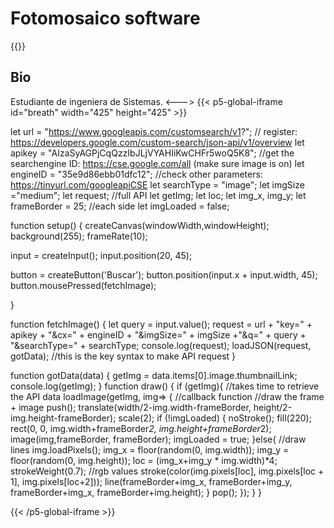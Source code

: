 # Fotomosaico software
{{<columns>}}
## Bio
Estudiante de ingeniera de Sistemas.
<--->
{{< p5-global-iframe id="breath" width="425" height="425" >}}

let url = "https://www.googleapis.com/customsearch/v1?";
 // register: https://developers.google.com/custom-search/json-api/v1/overview
let apikey = "AIzaSyAGPjCqQzzIbJLjVYAHIiKwCHFr5woQ5K8";
//get the searchengine ID: https://cse.google.com/all (make sure image is on)
let engineID = "35e9d86ebb01dfc12";
//check other parameters: https://tinyurl.com/googleapiCSE
let searchType = "image";
let imgSize ="medium";
let request; //full API
let getImg;
let loc;
let img_x, img_y;
let frameBorder = 25; //each side
let imgLoaded = false;

function setup() {
createCanvas(windowWidth,windowHeight);
background(255);
frameRate(10);
  
input = createInput();
input.position(20, 45);
  
button = createButton('Buscar');
button.position(input.x + input.width, 45);
button.mousePressed(fetchImage);  

}

function fetchImage() {
let query = input.value();
request = url + "key=" + apikey + "&cx=" + engineID + "&imgSize=" + imgSize +"&q=" + query + "&searchType=" + searchType;
console.log(request);
loadJSON(request, gotData); //this is the key syntax to make API request
}

function gotData(data) {
getImg = data.items[0].image.thumbnailLink;
console.log(getImg);
}
function draw() {
if (getImg){ //takes time to retrieve the API data
loadImage(getImg, img=> { //callback function
//draw the frame + image
push();
translate(width/2-img.width-frameBorder, height/2-img.height-frameBorder);
scale(2);
if (!imgLoaded) {
noStroke();
fill(220);
rect(0, 0, img.width+frameBorder*2, img.height+frameBorder*2);
image(img,frameBorder, frameBorder);
imgLoaded = true;
}else{
//draw lines
img.loadPixels();
img_x = floor(random(0, img.width));
img_y = floor(random(0, img.height));
loc = (img_x+img_y * img.width)*4;
strokeWeight(0.7);
//rgb values
stroke(color(img.pixels[loc], img.pixels[loc + 1], img.pixels[loc+2]));
line(frameBorder+img_x, frameBorder+img_y,
frameBorder+img_x, frameBorder+img.height);
}
pop();
});
}
}


{{< /p5-global-iframe >}}